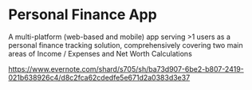 # Personal Finance App
A multi-platform (web-based and mobile) app serving >1 users as a personal finance tracking solution, comprehensively covering two main areas of Income / Expenses and Net Worth Calculations

https://www.evernote.com/shard/s705/sh/ba73d907-6be2-b807-2419-021b638926c4/d8c2fca62cdedfe5e671d2a0383d3e37
